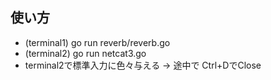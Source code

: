 ## 使い方
- (terminal1) go run reverb/reverb.go
- (terminal2) go run netcat3.go
- terminal2で標準入力に色々与える -> 途中で Ctrl+DでClose